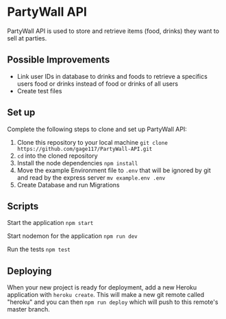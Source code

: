 # PartyWall API

PartyWall API is used to store and retrieve items (food, drinks) they want to sell at parties.

## Possible Improvements
- Link user IDs in database to drinks and foods to retrieve a specifics users food or drinks instead of food or drinks of all users
- Create test files

## Set up

Complete the following steps to clone and set up PartyWall API:

1. Clone this repository to your local machine `git clone https://github.com/gage117/PartyWall-API.git`
2. `cd` into the cloned repository
3. Install the node dependencies `npm install`
4. Move the example Environment file to `.env` that will be ignored by git and read by the express server `mv example.env .env`
5. Create Database and run Migrations

## Scripts

Start the application `npm start`

Start nodemon for the application `npm run dev`

Run the tests `npm test`

## Deploying

When your new project is ready for deployment, add a new Heroku application with `heroku create`. This will make a new git remote called "heroku" and you can then `npm run deploy` which will push to this remote's master branch.
